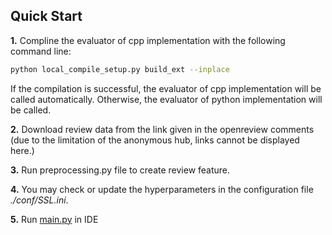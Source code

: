 

## Quick Start
**1.** Compline the evaluator of cpp implementation with the following command line:

```bash
python local_compile_setup.py build_ext --inplace
```

If the compilation is successful, the evaluator of cpp implementation will be called automatically.
Otherwise, the evaluator of python implementation will be called.

**2.** Download review data from the link given in the openreview comments (due to the limitation of the anonymous hub, links cannot be displayed here.)

**3.** Run preprocessing.py file to create review feature.

**4.** You may check or update the hyperparameters in the configuration file *./conf/SSL.ini*.

**5.** Run [main.py](./main.py) in IDE 

